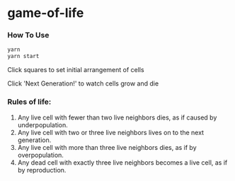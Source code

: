 # game-of-life

### How To Use

```js
yarn
yarn start
```

Click squares to set initial arrangement of cells

Click 'Next Generation!' to watch cells grow and die

### Rules of life:

1. Any live cell with fewer than two live neighbors dies, as if caused by underpopulation.
2. Any live cell with two or three live neighbors lives on to the next generation.
3. Any live cell with more than three live neighbors dies, as if by overpopulation.
4. Any dead cell with exactly three live neighbors becomes a live cell, as if by reproduction.
